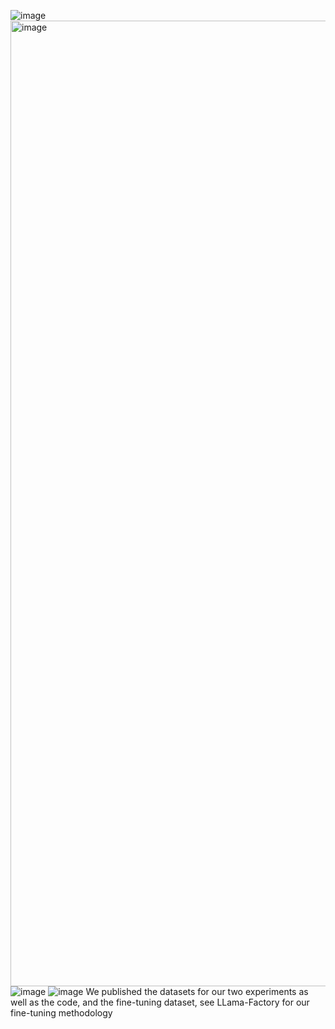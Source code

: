 ![image](https://github.com/user-attachments/assets/73c8d98e-53e2-42a9-a47d-8405acc5d0ed)
<img width="3563" height="1545" alt="image" src="https://github.com/user-attachments/assets/e2e83f39-6e31-451a-915f-84b3b0ca723b" />
![image](https://github.com/user-attachments/assets/8380d07e-e2e2-43c7-b83e-225aa50dbb09)
![image](https://github.com/user-attachments/assets/61aceb4b-1fce-463f-be30-d16db42e23db)
We published the datasets for our two experiments as well as the code, and the fine-tuning dataset, see LLama-Factory for our fine-tuning methodology
